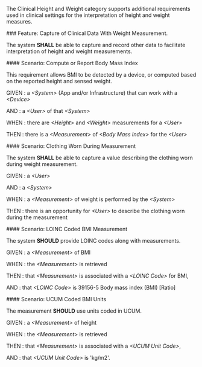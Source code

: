 The Clinical Height and Weight category supports additional requirements used in clinical
settings for the interpretation of height and weight measures.


<span id='capture-of-clinical-data-with-weight-measurement.'/>
### <span class='glyphicon text-success glyphicon-phone'/> <span class='glyphicon text-success glyphicon-cloud'/> Feature: Capture of Clinical Data With Weight Measurement.

The system **SHALL** be able to capture and record other data to facilitate interpretation of height and weight measurements.


<span id='compute-or-report-body-mass-index'/>
#### <span class='glyphicon text-success glyphicon-phone'/> <span class='glyphicon text-success glyphicon-cloud'/> Scenario: Compute or Report Body Mass Index

This requirement allows BMI to be detected by a device, or computed based on the
reported height and sensed weight.

GIVEN
: a <i>&lt;System&gt;</i> (App and/or Infrastructure) that can work with a <i>&lt;Device&gt;</i>

   AND
   : a <i>&lt;User&gt;</i> of that <i>&lt;System&gt;</i>

WHEN
: there are <i>&lt;Height&gt;</i> and <i>&lt;Weight&gt;</i> measurements for a <i>&lt;User&gt;</i>

THEN
: there is a <i>&lt;Measurement&gt;</i> of <i>&lt;Body Mass Index&gt;</i> for the <i>&lt;User&gt;</i>


<span id='clothing-worn-during-measurement'/>
#### <span class='glyphicon text-info glyphicon-phone'/> <span class='glyphicon text-info glyphicon-cloud'/> Scenario: Clothing Worn During Measurement

The system **SHALL** be able to capture a value describing the clothing worn during weight measurement.

GIVEN
: a <i>&lt;User&gt;</i>

   AND
   : a <i>&lt;System&gt;</i>

WHEN
: a <i>&lt;Measurement&gt;</i> of weight is performed by the <i>&lt;System&gt;</i>

THEN
: there is an opportunity for <i>&lt;User&gt;</i> to describe the clothing worn during the measurement


<span id='loinc-coded-bmi-measurement'/>
#### <span class='glyphicon text-info glyphicon-phone'/> <span class='glyphicon text-info glyphicon-cloud'/> Scenario: LOINC Coded BMI Measurement

The system **SHOULD** provide LOINC codes along with measurements.

GIVEN
: a <i>&lt;Measurement&gt;</i> of BMI

WHEN
: the <i>&lt;Measurement&gt;</i> is retrieved

THEN
: that <i>&lt;Measurement&gt;</i> is associated with a <i>&lt;LOINC Code&gt;</i> for BMI,

   AND
   : that <i>&lt;LOINC Code&gt;</i> is 39156-5 Body mass index (BMI) [Ratio]


<span id='ucum-coded-bmi-units'/>
#### <span class='glyphicon text-info glyphicon-phone'/> <span class='glyphicon text-info glyphicon-cloud'/> Scenario: UCUM Coded BMI Units

The measurement **SHOULD** use units coded in UCUM.

GIVEN
: a <i>&lt;Measurement&gt;</i> of height

WHEN
: the <i>&lt;Measurement&gt;</i> is retrieved

THEN
: that <i>&lt;Measurement&gt;</i> is associated with a <i>&lt;UCUM Unit Code&gt;</i>,

   AND
   : that <i>&lt;UCUM Unit Code&gt;</i> is 'kg/m2'.

